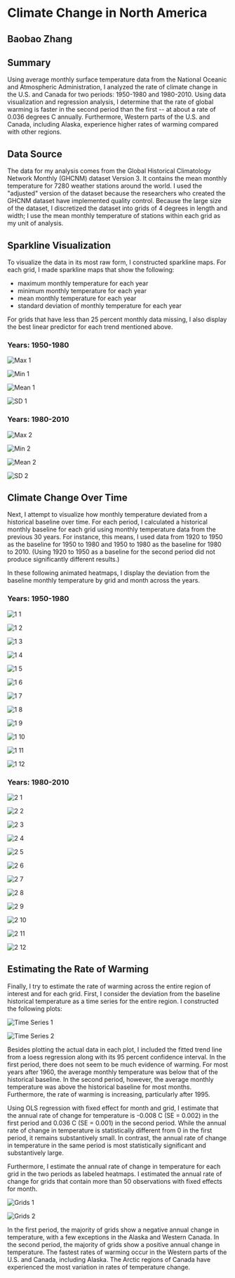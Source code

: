 # Climate Change in North America

## Baobao Zhang

## Summary
Using average monthly surface temperature data from the National Oceanic and Atmospheric Administration, I analyzed the rate of climate change in the U.S. and Canada for two periods: 1950-1980 and 1980-2010. Using data visualization and regression analysis, I determine that the rate of global warming is faster in the second period than the first -- at about a rate of 0.036 degrees C annually. Furthermore, Western parts of the U.S. and Canada, including Alaska, experience higher rates of warming compared with other regions. 

## Data Source
The data for my analysis comes from the Global Historical Climatology Network Monthly (GHCNM) dataset Version 3. It contains the mean monthly temperature for 7280 weather stations around the world. I used the "adjusted" version of the dataset because the researchers who created the GHCNM dataset have implemented quality control. Because the large size of the dataset, I discretized the dataset into grids of 4 degrees in length and width; I use the mean monthly temperature of stations within each grid as my unit of analysis.  

## Sparkline Visualization

To visualize the data in its most raw form, I constructed sparkline maps. For each grid, I made sparkline maps that show the following:

* maximum monthly temperature for each year
* minimum monthly temperature for each year
* mean monthly temperature for each year
* standard deviation of monthly temperature for each year

For grids that have less than 25 percent monthly data missing, I also display the best linear predictor for each trend mentioned above. 

### Years: 1950-1980

![Max 1](graphics/max_1.png)

![Min 1](graphics/min_1.png) 

![Mean 1](graphics/mean_1.png)

![SD 1](graphics/sd_1.png)

### Years: 1980-2010

![Max 2](graphics/max_2.png)

![Min 2](graphics/min_2.png) 

![Mean 2](graphics/mean_2.png)

![SD 2](graphics/sd_2.png)

## Climate Change Over Time

Next, I attempt to visualize how monthly temperature deviated from a historical baseline over time. For each period, I calculated a historical monthly baseline for each grid using monthly temperature data from the previous 30 years. For instance, this means, I used data from 1920 to 1950 as the baseline for 1950 to 1980 and 1950 to 1980 as the baseline for 1980 to 2010. (Using 1920 to 1950 as a baseline for the second period did not produce significantly different results.) 

In these following animated heatmaps, I display the deviation from the baseline monthly temperature by grid and month across the years. 

### Years: 1950-1980

![1 1](graphics/ani_1_1.gif) 

![1 2](graphics/ani_1_2.gif)

![1 3](graphics/ani_1_3.gif)

![1 4](graphics/ani_1_4.gif)

![1 5](graphics/ani_1_5.gif)

![1 6](graphics/ani_1_6.gif)

![1 7](graphics/ani_1_7.gif)

![1 8](graphics/ani_1_8.gif)

![1 9](graphics/ani_1_9.gif)

![1 10](graphics/ani_1_10.gif)

![1 11](graphics/ani_1_11.gif)

![1 12](graphics/ani_1_12.gif)

### Years: 1980-2010

![2 1](graphics/ana_2_1.gif) 

![2 2](graphics/ana_2_2.gif)

![2 3](graphics/ana_2_3.gif)

![2 4](graphics/ana_2_4.gif)

![2 5](graphics/ana_2_5.gif)

![2 6](graphics/ana_2_6.gif)

![2 7](graphics/ana_2_7.gif)

![2 8](graphics/ana_2_8.gif)

![2 9](graphics/ana_2_9.gif)

![2 10](graphics/ana_2_10.gif)

![2 11](graphics/ana_2_11.gif)

![2 12](graphics/ana_2_12.gif)

## Estimating the Rate of Warming

Finally, I try to estimate the rate of warming across the entire region of interest and for each grid. First, I consider the deviation from the baseline historical temperature as a time series for the entire region. I constructed the following plots:

![Time Series 1](graphics/main_plot_1.png)

![Time Series 2](graphics/main_plot_2.png)

Besides plotting the actual data in each plot, I included the fitted trend line from a loess regression along with its 95 percent confidence interval. In the first period, there does not seem to be much evidence of warming. For most years after 1960, the average monthly temperature was below that of the historical baseline. In the second period, however, the average monthly temperature was above the historical baseline for most months. Furthermore, the rate of warming is increasing, particularly after 1995. 

Using OLS regression with fixed effect for month and grid, I estimate that the annual rate of change for temperature is -0.008 C (SE = 0.002) in the first period and 0.036 C (SE = 0.001) in the second period. While the annual rate of change in temperature is statistically different from 0 in the first period, it remains substantively small. In contrast, the annual rate of change in temperature in the same period is most statistically significant and substantively large. 

Furthermore, I estimate the annual rate of change in temperature for each grid in the two periods as labeled heatmaps. I estimated the annual rate of change for grids that contain more than 50 observations with fixed effects for month.

![Grids 1](graphics/grid_effects_1.png)

![Grids 2](graphics/grid_effects_2.png)

In the first period, the majority of grids show a negative annual change in temperature, with a few exceptions in the Alaska and Western Canada. In the second period, the majority of grids show a positive annual change in temperature. The fastest rates of warming occur in the Western parts of the U.S. and Canada, including Alaska. The Arctic regions of Canada have experienced the most variation in rates of temperature change. 



